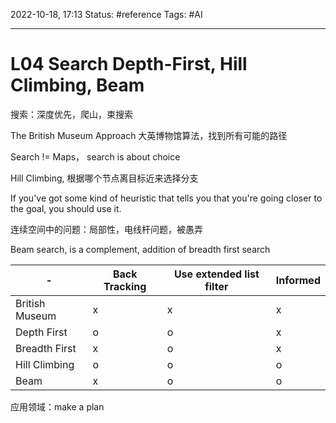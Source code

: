2022-10-18, 17:13
Status: #reference 
Tags: #AI 

---
# L04 Search Depth-First, Hill Climbing, Beam

搜索：深度优先，爬山，束搜索

The British Museum Approach 大英博物馆算法，找到所有可能的路径

Search != Maps， search is about choice

Hill Climbing, 根据哪个节点离目标近来选择分支

If you've got some kind of heuristic that tells you that you're going closer to the goal, you should use it.

连续空间中的问题：局部性，电线杆问题，被愚弄

Beam search, is a complement, addition of breadth first search

| -  | Back Tracking | Use extended list filter | Informed |
| -- | -- | -- | -- |
| British Museum | x | x | x |
| Depth First | o | o|x|
|Breadth First |x|o|x|
| Hill Climbing |o|o|o|
|Beam |x|o|o|

应用领域：make a plan